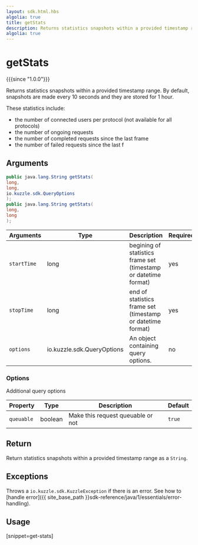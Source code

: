 ```yaml
---
layout: sdk.html.hbs
algolia: true
title: getStats
description: Returns statistics snapshots within a provided timestamp range.
algolia: true
---
```


# getStats
{{{since "1.0.0"}}}

Returns statistics snapshots within a provided timestamp range.
By default, snapshots are made every 10 seconds and they are stored for 1 hour.

These statistics include:

* the number of connected users per protocol (not available for all protocols)
* the number of ongoing requests
* the number of completed requests since the last frame
* the number of failed requests since the last f

## Arguments

```java
public java.lang.String getStats(
long,
long,
io.kuzzle.sdk.QueryOptions
);
public java.lang.String getStats(
long,
long
);
```

| Arguments | Type   | Description                         | Required |
| --------- | ------ | ----------------------------------- | -------- |
| `startTime` | long | begining of statistics frame set (timestamp or datetime format) | yes       |
| `stopTime`  | long | end of statistics frame set (timestamp or datetime format)      | yes       |
| `options`   | io.kuzzle.sdk.QueryOptions | An object containing query options. | no       |

### **Options**

Additional query options

| Property   | Type  | Description                       | Default |
| ---------- | ------- | --------------------------------- | ------- |
| `queuable` | boolean | Make this request queuable or not | `true`  |

## Return

Return statistics snapshots within a provided timestamp range as a `String`.

## Exceptions

Throws a `io.kuzzle.sdk.KuzzleException` if there is an error. See how to [handle error]({{ site_base_path }}sdk-reference/java/1/essentials/error-handling).

## Usage

[snippet=get-stats]
